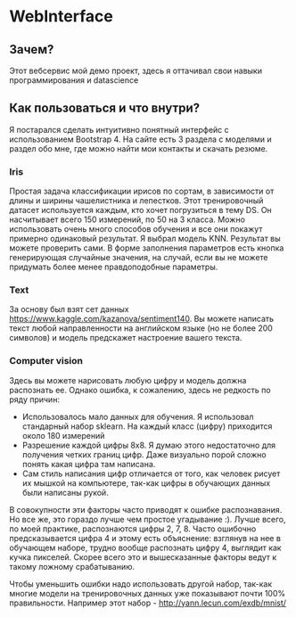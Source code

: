# WebInterface
## Зачем?
Этот вебсервис мой демо проект, здесь я оттачивал свои навыки программирования и datascience
## Как пользоваться и что внутри?
Я постарался сделать интуитивно понятный интерфейс с использованием Bootstrap 4.
На сайте есть 3 раздела с моделями и раздел обо мне, где можно найти мои контакты и скачать резюме.
### Iris
Простая задача классификации ирисов по сортам, в зависимости от длины и ширины чашелистника и лепестков.
Этот тренировочный датасет используется каждым, кто хочет погрузиться в тему DS. Он насчитывает всего 150 измерений,
по 50 на 3 класса. Можно использовать очень много способов обучения и все они покажут примерно одинаковый результат. 
Я выбрал модель KNN. Результат вы можете проверить сами. В форме заполнения параметров есть кнопка генерирующая 
случайные значения, на случай, если вы не можете придумать более менее правдоподобные параметры.
### Text
За основу был взят сет данных https://www.kaggle.com/kazanova/sentiment140. Вы можете написать текст любой направленности
на английском языке (но не более 200 символов) и модель предскажет настроение вашего текста.
### Computer vision
Здесь вы можете нарисовать любую цифру и модель должна распознать ее. Однако ошибка, к сожалению, 
здесь не редкость по ряду причин:
- Использовалось мало данных для обучения. Я использовал стандарный набор sklearn. На каждый класс (цифру) приходится около
180 измерений
- Разрешение каждой цифры 8x8. Я думаю этого недостаточно для получения четких границ цифр. Даже визуально порой сложно 
понять какая цифра там написана.
- Сам стиль написания цифр отличается от того, как человек рисует их мышкой на компьютере, так-как цифры в обучающих данных
были написаны рукой.

В совокупности эти факторы часто приводят к ошибке распознавания. Но все же, это гораздо лучше чем простое угадывание :).
Лучше всего, по моей практике, распознаются цифры 2, 7, 8. Часто ошибочно предсказывается цифра 4 и этому есть объяснение:
взглянув на нее в обучающем наборе, трудно вообще распознать цифру 4, выглядит как кучка пикселей. Скорее всего это и 
вышесказанные факторы ведут к такому ложному срабатыванию. 

Чтобы уменьшить ошибки надо использовать другой набор, так-как многие модели на тренировочных данных уже показывают почти 
100% правильности. Например этот набор - http://yann.lecun.com/exdb/mnist/  
